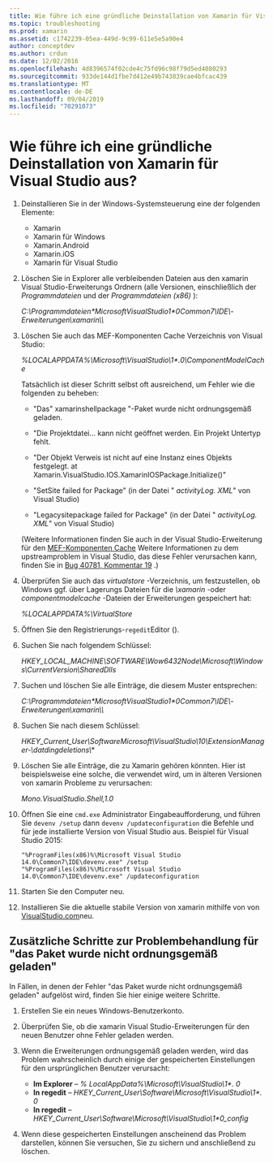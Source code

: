 ```yaml
---
title: Wie führe ich eine gründliche Deinstallation von Xamarin für Visual Studio aus?
ms.topic: troubleshooting
ms.prod: xamarin
ms.assetid: c1742239-05ea-449d-9c99-611e5e5a90e4
author: conceptdev
ms.author: crdun
ms.date: 12/02/2016
ms.openlocfilehash: 4d8396574f02cde4c75fd96c98f79d5ed4080293
ms.sourcegitcommit: 933de144d1fbe7d412e49b743839cae4bfcac439
ms.translationtype: MT
ms.contentlocale: de-DE
ms.lasthandoff: 09/04/2019
ms.locfileid: "70291073"
---
```

# <a name="how-do-i-perform-a-thorough-uninstall-for-xamarin-for-visual-studio"></a>Wie führe ich eine gründliche Deinstallation von Xamarin für Visual Studio aus?


1. Deinstallieren Sie in der Windows-Systemsteuerung eine der folgenden Elemente:

    - Xamarin
    - Xamarin für Windows
    - Xamarin.Android
    - Xamarin.iOS
    - Xamarin für Visual Studio

2. Löschen Sie in Explorer alle verbleibenden Dateien aus den xamarin Visual Studio-Erweiterungs Ordnern (alle Versionen, einschließlich der _Programmdateien_ und der _Programmdateien (x86)_ ):

    _C:\\Programmdateien\*MicrosoftVisualStudio1\*0Common7\\IDE\\-Erweiterungen\\xamarin\\\\_

3. Löschen Sie auch das MEF-Komponenten Cache Verzeichnis von Visual Studio:

    _%LOCALAPPDATA%\\Microsoft\\VisualStudio\\1\*.0\\ComponentModelCache_

    Tatsächlich ist dieser Schritt selbst oft ausreichend, um Fehler wie die folgenden zu beheben:

    - "Das" xamarinshellpackage "-Paket wurde nicht ordnungsgemäß geladen.

    - "Die Projektdatei... kann nicht geöffnet werden. Ein Projekt Untertyp fehlt.

    - "Der Objekt Verweis ist nicht auf eine Instanz eines Objekts festgelegt.  at Xamarin.VisualStudio.IOS.XamarinIOSPackage.Initialize()"

    - "SetSite failed for Package" (in der Datei " _activityLog. XML_" von Visual Studio)

    - "Legacysitepackage failed for Package" (in der Datei " _activityLog. XML_" von Visual Studio)

    (Weitere Informationen finden Sie auch in der Visual Studio-Erweiterung für den [MEF-Komponenten Cache](https://visualstudiogallery.msdn.microsoft.com/22b94661-70c7-4a93-9ca3-8b6dd45f47cd)  Weitere Informationen zu dem upstreamproblem in Visual Studio, das diese Fehler verursachen kann, finden Sie in [Bug 40781, Kommentar 19](https://bugzilla.xamarin.com/show_bug.cgi?id=40781#c19) .)

4. Überprüfen Sie auch das _virtualstore_ -Verzeichnis, um festzustellen, ob Windows ggf. über Lagerungs Dateien für die _\\xamarin_ -oder _componentmodelcache_ -Dateien der Erweiterungen gespeichert hat:

    _%LOCALAPPDATA%\\VirtualStore_

5. Öffnen Sie den Registrierungs-`regedit`Editor ().

6. Suchen Sie nach folgendem Schlüssel:

    _HKEY\_LOCAL\_MACHINE\\SOFTWARE\\Wow6432Node\\Microsoft\\Windows\\CurrentVersion\\SharedDlls_

7. Suchen und löschen Sie alle Einträge, die diesem Muster entsprechen:

    _C:\\Programmdateien\*MicrosoftVisualStudio1\*0Common7\\IDE\\-Erweiterungen\\xamarin\\\\_

8. Suchen Sie nach diesem Schlüssel:

    _HKEY\_Current\_User\\SoftwareMicrosoft\\VisualStudio\\10\\ExtensionManager-\\datdingdeletions\\\*_

9. Löschen Sie alle Einträge, die zu Xamarin gehören könnten.  Hier ist beispielsweise eine solche, die verwendet wird, um in älteren Versionen von xamarin Probleme zu verursachen:

    _Mono.VisualStudio.Shell,1.0_

10. Öffnen Sie eine `cmd.exe` Administrator Eingabeaufforderung, und führen Sie `devenv /setup` dann `devenv /updateconfiguration` die Befehle und für jede installierte Version von Visual Studio aus.  Beispiel für Visual Studio 2015:

    ```
    "%ProgramFiles(x86)%\Microsoft Visual Studio 14.0\Common7\IDE\devenv.exe" /setup
    "%ProgramFiles(x86)%\Microsoft Visual Studio 14.0\Common7\IDE\devenv.exe" /updateconfiguration
    ```

11. Starten Sie den Computer neu.

12. Installieren Sie die aktuelle stabile Version von xamarin mithilfe von von [VisualStudio.com](https://visualstudio.com/xamarin/)neu.

## <a name="additional-troubleshooting-steps-for-package-did-not-load-correctly"></a>Zusätzliche Schritte zur Problembehandlung für "das Paket wurde nicht ordnungsgemäß geladen"

In Fällen, in denen der Fehler "das Paket wurde nicht ordnungsgemäß geladen" aufgelöst wird, finden Sie hier einige weitere Schritte.

1. Erstellen Sie ein neues Windows-Benutzerkonto.

2. Überprüfen Sie, ob die xamarin Visual Studio-Erweiterungen für den neuen Benutzer ohne Fehler geladen werden.

3. Wenn die Erweiterungen ordnungsgemäß geladen werden, wird das Problem wahrscheinlich durch einige der gespeicherten Einstellungen für den ursprünglichen Benutzer verursacht:

    - **Im Explorer** – _% LocalAppData%\\Microsoft\\VisualStudio\\1\*. 0_
    - **In regedit** – _HKEY\_Current\_User\\Software\\Microsoft\\VisualStudio\\1\*. 0_
    - **In regedit** – _HKEY\_Current\_User\\Software\\Microsoft\\VisualStudio\\1\*0\_config_

4. Wenn diese gespeicherten Einstellungen anscheinend das Problem darstellen, können Sie versuchen, Sie zu sichern und anschließend zu löschen.
